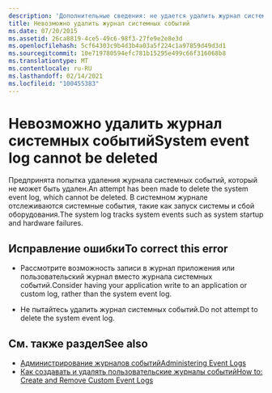 ```yaml
---
description: 'Дополнительные сведения: не удается удалить журнал системных событий'
title: Невозможно удалить журнал системных событий
ms.date: 07/20/2015
ms.assetid: 26ca8819-4ce5-49c6-98f3-27fe9e2e8e3d
ms.openlocfilehash: 5cf64303c9b4d3b4a03a5f224c1a97859d49d3d1
ms.sourcegitcommit: 10e719780594efc781b15295e499c66f316068b8
ms.translationtype: MT
ms.contentlocale: ru-RU
ms.lasthandoff: 02/14/2021
ms.locfileid: "100455383"
---
```

# <a name="system-event-log-cannot-be-deleted"></a><span data-ttu-id="947e1-103">Невозможно удалить журнал системных событий</span><span class="sxs-lookup"><span data-stu-id="947e1-103">System event log cannot be deleted</span></span>

<span data-ttu-id="947e1-104">Предпринята попытка удаления журнала системных событий, который не может быть удален.</span><span class="sxs-lookup"><span data-stu-id="947e1-104">An attempt has been made to delete the system event log, which cannot be deleted.</span></span> <span data-ttu-id="947e1-105">В системном журнале отслеживаются системные события, такие как запуск системы и сбой оборудования.</span><span class="sxs-lookup"><span data-stu-id="947e1-105">The system log tracks system events such as system startup and hardware failures.</span></span>  
  
## <a name="to-correct-this-error"></a><span data-ttu-id="947e1-106">Исправление ошибки</span><span class="sxs-lookup"><span data-stu-id="947e1-106">To correct this error</span></span>  
  
- <span data-ttu-id="947e1-107">Рассмотрите возможность записи в журнал приложения или пользовательский журнал вместо журнала системных событий.</span><span class="sxs-lookup"><span data-stu-id="947e1-107">Consider having your application write to an application or custom log, rather than the system event log.</span></span>  
  
- <span data-ttu-id="947e1-108">Не пытайтесь удалить журнал системных событий.</span><span class="sxs-lookup"><span data-stu-id="947e1-108">Do not attempt to delete the system event log.</span></span>  
  
## <a name="see-also"></a><span data-ttu-id="947e1-109">См. также раздел</span><span class="sxs-lookup"><span data-stu-id="947e1-109">See also</span></span>

- <span data-ttu-id="947e1-110">[Администрирование журналов событий](/previous-versions/visualstudio/visual-studio-2008/4f69axw4(v=vs.90))</span><span class="sxs-lookup"><span data-stu-id="947e1-110">[Administering Event Logs](/previous-versions/visualstudio/visual-studio-2008/4f69axw4(v=vs.90))</span></span>
- <span data-ttu-id="947e1-111">[Как создавать и удалять пользовательские журналы событий](/previous-versions/visualstudio/visual-studio-2008/49dwckkz(v=vs.90))</span><span class="sxs-lookup"><span data-stu-id="947e1-111">[How to: Create and Remove Custom Event Logs](/previous-versions/visualstudio/visual-studio-2008/49dwckkz(v=vs.90))</span></span>
